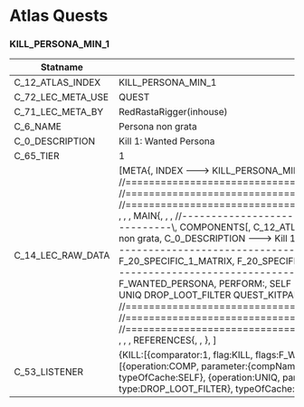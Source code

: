 

# Atlas Quests





### KILL_PERSONA_MIN_1
| Statname | Value | 
|  --  |  --  | 
| C_12_ATLAS_INDEX | KILL_PERSONA_MIN_1 | 
| C_72_LEC_META_USE | QUEST | 
| C_71_LEC_META_BY | RedRastaRigger(inhouse) | 
| C_6_NAME | Persona non grata | 
| C_0_DESCRIPTION | Kill 1: Wanted Persona | 
| C_65_TIER | 1 | 
| C_14_LEC_RAW_DATA | [META{,   INDEX ---> KILL_PERSONA_MIN_1,   USE   ---> QUEST,   BY    ---> RedRastaRigger(inhouse), }, , , , //==============================================================================\\, //==============================================================================\\, //==============================================================================\\, , , , MAIN{, , , //------------------------------------------------------------------------------\\,   COMPONENTS[,     C_12_ATLAS_INDEX ---> KILL_PERSONA_MIN_1,     C_6_NAME ---> Persona non grata,     C_0_DESCRIPTION ---> Kill 1: Wanted Persona,     C_65_TIER ---> 1, ,   ], , , //------------------------------------------------------------------------------\\,   FLAGS[,     F_18_QUEST,     F_20_SPECIFIC_1_MATRIX,     F_20_SPECIFIC_QUEST,   ], , , //------------------------------------------------------------------------------\\,   LISTENER[,     KILL:,       MIN 1 ---> FLAG HAS F_WANTED_PERSONA,     PERFORM:,       SELF ---> COMP C_9_CREDITS_ACCOUNT INCREMENT 100,       SELF ---> UNIQ DROP_LOOT_FILTER QUEST_KITPART_CORE,   ], }, , , , //==============================================================================\\, //==============================================================================\\, //==============================================================================\\, , , , REFERENCES{, , }, ] | 
| C_53_LISTENER | {KILL:[{comparator:1, flag:KILL, flags:F_WANTED_PERSONA, operation:FLAG, operator:MIN}], PERFORM:[{operation:COMP, parameter:{compName:C_9_CREDITS_ACCOUNT, operand:INCREMENT, value:100}, typeOfCache:SELF}, {operation:UNIQ, parameter:{parameter:[QUEST_KITPART_CORE], type:DROP_LOOT_FILTER}, typeOfCache:SELF}]} | 

